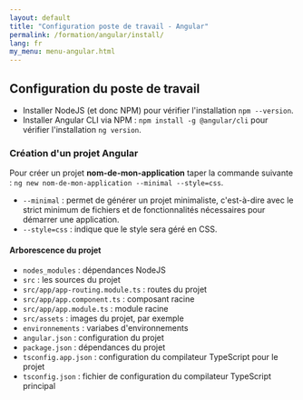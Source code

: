 ```yaml
---
layout: default
title: "Configuration poste de travail - Angular"
permalink: /formation/angular/install/
lang: fr
my_menu: menu-angular.html
---
```


## Configuration du poste de travail

- Installer NodeJS (et donc NPM) pour vérifier l'installation `npm --version`.
- Installer Angular CLI via NPM : `npm install -g @angular/cli` pour vérifier l'installation `ng version`.

### Création d'un projet Angular

Pour créer un projet **nom-de-mon-application** taper la commande suivante : `ng new nom-de-mon-application --minimal --style=css`.

- `--minimal` : permet de générer un projet minimaliste, c'est-à-dire avec le strict minimum de fichiers et de fonctionnalités nécessaires pour démarrer une application.
- `--style=css` : indique que le style sera géré en CSS.

#### Arborescence du projet

- `nodes_modules` : dépendances NodeJS
- `src` : les sources du projet
- `src/app/app-routing.module.ts` : routes du projet
- `src/app/app.component.ts` : composant racine
- `src/app/app.module.ts` : module racine
- `src/assets` : images du projet, par exemple
- `environnements` : variabes d'environnements
- `angular.json` : configuration du projet
- `package.json` : dépendances du projet
- `tsconfig.app.json` : configuration du compilateur TypeScript pour le projet
- `tsconfig.json` : fichier de configuration du compilateur TypeScript principal
